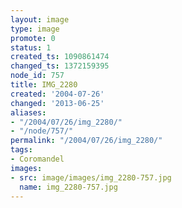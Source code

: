 ```yaml
---
layout: image
type: image
promote: 0
status: 1
created_ts: 1090861474
changed_ts: 1372159395
node_id: 757
title: IMG_2280
created: '2004-07-26'
changed: '2013-06-25'
aliases:
- "/2004/07/26/img_2280/"
- "/node/757/"
permalink: "/2004/07/26/img_2280/"
tags:
- Coromandel
images:
- src: image/images/img_2280-757.jpg
  name: img_2280-757.jpg
---
```


